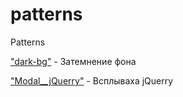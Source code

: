 # patterns
Patterns

["dark-bg"](https://andoriweb.github.io/patterns/dark-bg/ "Demo") - Затемнение фона

["Modal__jQuerry"](https://andoriweb.github.io/patterns/Modal__jQuerry/ "Demo") - Всплываха jQuerry

